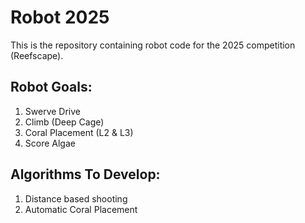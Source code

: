 # Robot 2025
 This is the repository containing robot code for the 2025 competition (Reefscape).

## Robot Goals:
 1. Swerve Drive
 2. Climb (Deep Cage)
 3. Coral Placement (L2 & L3)
 4. Score Algae

 ## Algorithms To Develop:
 1. Distance based shooting
 2. Automatic Coral Placement
